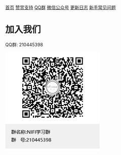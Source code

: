 [首页](../README.md) [赞赏支持](./donate.md) [QQ群](./qq.md) [微信公众号](./wechat.md) [更新日志](./updateLog.md) [新手常见问题](./newQuestions.md) 

# 加入我们

QQ群: 210445398

![](./NIFIQQ.png)
